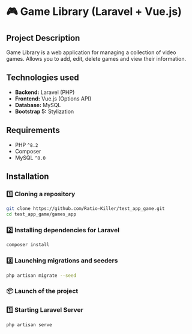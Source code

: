 # 🎮 Game Library (Laravel + Vue.js)

##  Project Description
Game Library is a web application for managing a collection of video games. Allows you to add, edit, delete games and view their information.

## ️Technologies used
- **Backend:** Laravel (PHP)
- **Frontend:** Vue.js (Options API)
- **Database:** MySQL
- **Bootstrap 5:** Stylization

##  Requirements
- PHP `^8.2`
- Composer
- MySQL `^8.0`

## Installation

### 1️⃣ Cloning a repository
```sh
git clone https://github.com/Ratio-Killer/test_app_game.git
cd test_app_game/games_app
```
### 2️⃣ Installing dependencies for Laravel
```sh
composer install
```

### 3️⃣ Launching migrations and seeders
```sh
php artisan migrate --seed
```

### 📦 Launch of the project
###  1️⃣ Starting Laravel Server
```sh
php artisan serve
```
